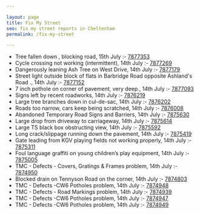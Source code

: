 ```yaml
---

layout: page
title: Fix My Street
seo: fix my street reports in Cheltenham
permalink: /fix-my-street

---
```


<!-- fix_marker starts -->

- Tree fallen down , blocking road, 15th July :- [7877353](https://www.fixmystreet.com/report/7877353)
- Cycle crossing not working (intermittent), 14th July :- [7877269](https://www.fixmystreet.com/report/7877269)
- Dangerously leaning Ash Tree on West Drive, 14th July :- [7877179](https://www.fixmystreet.com/report/7877179)
- Street light outside block of flats in Barbridge Road opposite Ashland's Road ., 14th July :- [7877152](https://www.fixmystreet.com/report/7877152)
- 7 inch pothole on corner of pavement, very deep., 14th July :- [7877093](https://www.fixmystreet.com/report/7877093)
- Signs left by recent roadworks, 14th July :- [7876219](https://www.fixmystreet.com/report/7876219)
- Large tree branches down in cul-de-sac, 14th July :- [7876202](https://www.fixmystreet.com/report/7876202)
- Roads too narrow, cars keep being scratched, 14th July :- [7876008](https://www.fixmystreet.com/report/7876008)
- Abandoned Temporary Road Signs and Barriers, 14th July :- [7875630](https://www.fixmystreet.com/report/7875630)
- Large drop from driveway to carriageway, 14th July :- [7875614](https://www.fixmystreet.com/report/7875614)
- Large TS black box obstructing view, 14th July :- [7875592](https://www.fixmystreet.com/report/7875592)
- Long crack/slippage running down the pavement, 14th July :- [7875419](https://www.fixmystreet.com/report/7875419)
- Gate leading from KGV playing fields not working properly, 14th July :- [7875311](https://www.fixmystreet.com/report/7875311)
- Foul language graffiti on young children’s play equipment, 14th July :- [7875005](https://www.fixmystreet.com/report/7875005)
- TMC - Defects - Covers, Gratings & Frames problem, 14th July :- [7874950](https://www.fixmystreet.com/report/7874950)
- Blocked drain on Tennyson Road on the corner, 14th July :- [7874803](https://www.fixmystreet.com/report/7874803)
- TMC - Defects -CW6 Potholes  problem, 14th July :- [7874948](https://www.fixmystreet.com/report/7874948)
- TMC - Defects - Road Markings problem, 14th July :- [7874939](https://www.fixmystreet.com/report/7874939)
- TMC - Defects -CW6 Potholes  problem, 14th July :- [7874947](https://www.fixmystreet.com/report/7874947)
- TMC - Defects -CW6 Potholes  problem, 14th July :- [7874949](https://www.fixmystreet.com/report/7874949)

<!-- fix_marker ends -->